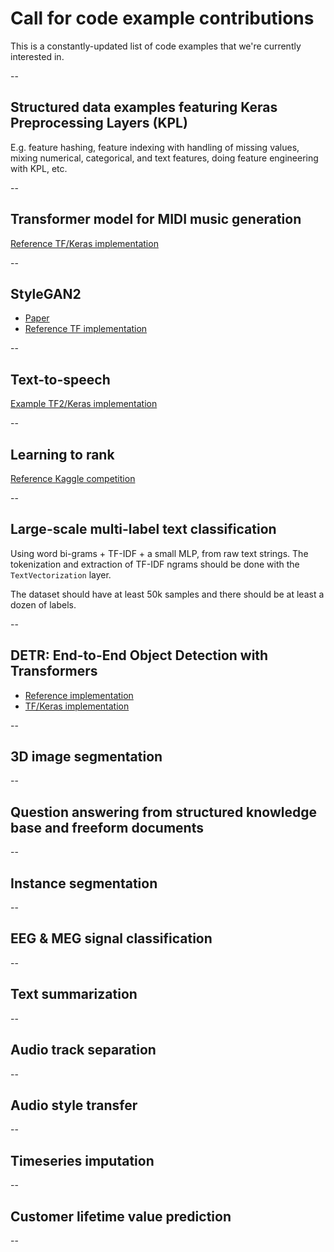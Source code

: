 # Call for code example contributions

This is a constantly-updated list of code examples that we're currently interested in.

--

## Structured data examples featuring Keras Preprocessing Layers (KPL)

E.g. feature hashing, feature indexing with handling of missing values,
mixing numerical, categorical, and text features, doing feature engineering with KPL, etc.

--

## Transformer model for MIDI music generation

[Reference TF/Keras implementation](https://github.com/jason9693/MusicTransformer-tensorflow2.0)

--

## StyleGAN2

- [Paper](https://arxiv.org/abs/1912.04958)
- [Reference TF implementation](https://github.com/NVlabs/stylegan2)


--

## Text-to-speech

[Example TF2/Keras implementation](https://github.com/dathudeptrai/TensorflowTTS)

--

## Learning to rank

[Reference Kaggle competition](https://www.kaggle.com/c/wm-2017-learning-to-rank)

--

## Large-scale multi-label text classification

Using word bi-grams + TF-IDF + a small MLP, from raw text strings.
The tokenization and extraction of TF-IDF ngrams should be done with the `TextVectorization` layer.

The dataset should have at least 50k samples and there should be at least a dozen of labels.

--

## DETR: End-to-End Object Detection with Transformers

- [Reference implementation](https://github.com/facebookresearch/detr)
- [TF/Keras implementation](https://github.com/auvisusAI/detr-tensorflow)


--

## 3D image segmentation

--

## Question answering from structured knowledge base and freeform documents

--

## Instance segmentation

--

## EEG & MEG signal classification

--

## Text summarization

--

## Audio track separation

--

## Audio style transfer

--

## Timeseries imputation

--

## Customer lifetime value prediction

--



